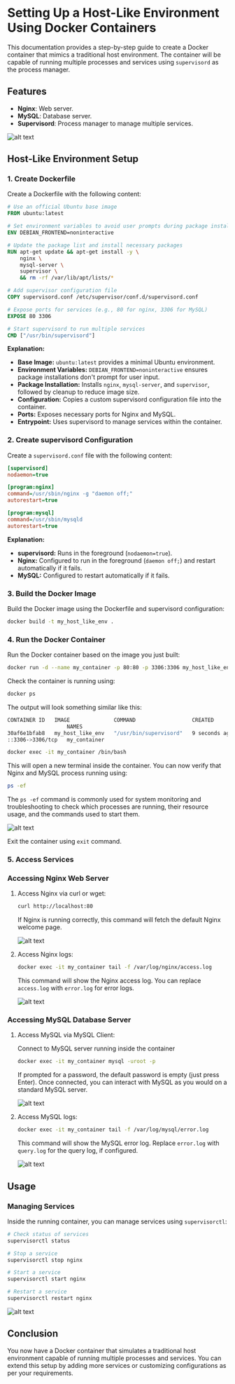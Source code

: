 # Setting Up a Host-Like Environment Using Docker Containers

This documentation provides a step-by-step guide to create a Docker container that mimics a traditional host environment. The container will be capable of running multiple processes and services using `supervisord` as the process manager.

## Features

- **Nginx**: Web server.
- **MySQL**: Database server.
- **Supervisord**: Process manager to manage multiple services.

![alt text](./images/host-main.PNG)


## Host-Like Environment Setup

### 1. Create Dockerfile

Create a Dockerfile with the following content:

```Dockerfile
# Use an official Ubuntu base image
FROM ubuntu:latest

# Set environment variables to avoid user prompts during package installations
ENV DEBIAN_FRONTEND=noninteractive

# Update the package list and install necessary packages
RUN apt-get update && apt-get install -y \
    nginx \
    mysql-server \
    supervisor \
    && rm -rf /var/lib/apt/lists/*

# Add supervisor configuration file
COPY supervisord.conf /etc/supervisor/conf.d/supervisord.conf

# Expose ports for services (e.g., 80 for nginx, 3306 for MySQL)
EXPOSE 80 3306

# Start supervisord to run multiple services
CMD ["/usr/bin/supervisord"]
```


**Explanation:**
- **Base Image:** `ubuntu:latest` provides a minimal Ubuntu environment.
- **Environment Variables:** `DEBIAN_FRONTEND=noninteractive` ensures package installations don't prompt for user input.
- **Package Installation:** Installs `nginx`, `mysql-server`, and `supervisor`, followed by cleanup to reduce image size.
- **Configuration:** Copies a custom supervisord configuration file into the container.
- **Ports:** Exposes necessary ports for Nginx and MySQL.
- **Entrypoint:** Uses supervisord to manage services within the container.

### 2. Create supervisord Configuration

Create a `supervisord.conf` file with the following content:

```ini
[supervisord]
nodaemon=true

[program:nginx]
command=/usr/sbin/nginx -g "daemon off;"
autorestart=true

[program:mysql]
command=/usr/sbin/mysqld
autorestart=true
```

**Explanation:**
- **supervisord:** Runs in the foreground (`nodaemon=true`).
- **Nginx:** Configured to run in the foreground (`daemon off;`) and restart automatically if it fails.
- **MySQL:** Configured to restart automatically if it fails.

### 3. Build the Docker Image

Build the Docker image using the Dockerfile and supervisord configuration:

```sh
docker build -t my_host_like_env .
```

### 4. Run the Docker Container

Run the Docker container based on the image you just built:

```sh
docker run -d --name my_container -p 80:80 -p 3306:3306 my_host_like_env
```

Check the container is running using:

```sh
docker ps
```

The output will look something similar like this:

```sh
CONTAINER ID   IMAGE              COMMAND                  CREATED         STATUS         PORTS                                                       
                   NAMES
30af6e1bfab8   my_host_like_env   "/usr/bin/supervisord"   9 seconds ago   Up 6 seconds   0.0.0.0:80->80/tcp, :::80->80/tcp, 0.0.0.0:3306->3306/tcp, :
::3306->3306/tcp   my_container
```


```sh
docker exec -it my_container /bin/bash
```
This will open a new terminal inside the container. You can now verify that Nginx and MySQL process running using:

```sh
ps -ef
```
The ``ps -ef`` command is commonly used for system monitoring and troubleshooting to check which processes are running, their resource usage, and the commands used to start them.

![alt text](./images/host-01.PNG)

Exit the container using ``exit`` command.

### 5. Access Services

### Accessing Nginx Web Server

1. Access Nginx via curl or wget:

    ```sh
    curl http://localhost:80
    ```

    If Nginx is running correctly, this command will fetch the default Nginx welcome page.

    ![alt text](./images/host-02.PNG)

2. Access Nginx logs:

    ```sh
    docker exec -it my_container tail -f /var/log/nginx/access.log
    ```
    This command will show the Nginx access log. You can replace ``access.log`` with ``error.log`` for error logs.

    ![alt text](./images/host-03.PNG)

### Accessing MySQL Database Server

1. Access MySQL via MySQL Client:

    Connect to MySQL server running inside the container

    ```sh
    docker exec -it my_container mysql -uroot -p
    ```
    If prompted for a password, the default password is empty (just press Enter).
    Once connected, you can interact with MySQL as you would on a standard MySQL server.

    ![alt text](./images/host-04.PNG)

2. Access MySQL logs:

    ```sh
    docker exec -it my_container tail -f /var/log/mysql/error.log
    ```
    This command will show the MySQL error log. Replace ``error.log`` with ``query.log`` for the query log, if configured.

    ![alt text](./images/host-05.PNG)

## Usage

### Managing Services

Inside the running container, you can manage services using `supervisorctl`:

```sh
# Check status of services
supervisorctl status

# Stop a service
supervisorctl stop nginx

# Start a service
supervisorctl start nginx

# Restart a service
supervisorctl restart nginx
```

![alt text](./images/host-06.png)

## Conclusion

You now have a Docker container that simulates a traditional host environment capable of running multiple processes and services. You can extend this setup by adding more services or customizing configurations as per your requirements.
